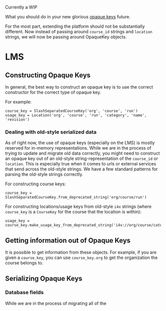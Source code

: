 Currently a WIP

What you should do in your new glorious [opaque keys](https://github.com/edx/edx-platform/wiki/Opaque-Keys) future.

For the most part, extending the platform should not be substantially different. Now instead of passing around `course_id` strings and `location` strings, we will now be passing around OpaqueKey objects.

# LMS

## Constructing Opaque Keys

In general, the best way to construct an opaque key is to use the correct constructor for the correct type of opaque key.

For example:
```
course_key = SlashSeparatedCourseKey('org', 'course', 'run')
usage_key = Location('org', 'course', 'run', 'category', 'name', 'revision')
```

### Dealing with old-style serialized data

As of right now, the use of opaque keys (especially on the LMS) is mostly reserved for in-memory representations. While we are in the process of trying to update and migrate old data correctly, you might need to construct an opaque key out of an old-style string-representation of the `course_id` or `location`. This is especially true when it comes to urls or external services that send across the old-style strings. We have a few standard patterns for parsing the old-style strings correctly.

For constructing course keys:
```
course_key = SlashSeparatedCourseKey.from_deprecated_string('org/course/run')
```

For constructing locations/usage keys from old-style `i4x` strings (where `course_key` is a `CourseKey` for the course that the location is within):
```
usage_key = course_key.make_usage_key_from_deprecated_string('i4x://org/course/category/name')
```

## Getting information out of Opaque Keys

It is possible to get information from these objects. For example, if you are given a `course_key`, you can use `course_key.org` to get the organization the course belongs to.

## Serializing Opaque Keys

### Database fields
While we are in the process of migrating all of the 